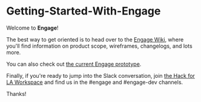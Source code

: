# Getting-Started-With-Engage

Welcome to **Engage**!

The best way to get oriented is to head over to the [Engage Wiki](https://github.com/hackla-engage/Getting-Started-With-Engage/wiki), where you'll find information on product scope, wireframes, changelogs, and lots more.

You can also check out [the current Engage prototype](https://engage-santa-monica.herokuapp.com/#/).

Finally, if you're ready to jump into the Slack conversation, join [the Hack for LA Workspace](https://hackforla-slack.herokuapp.com/) and find us in the #engage and #engage-dev channels.

Thanks!

